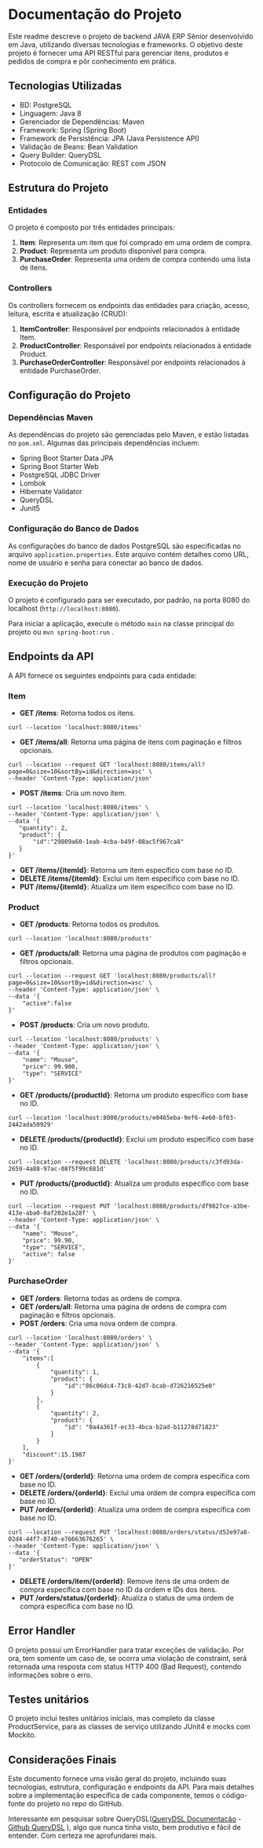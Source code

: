 
# Documentação do Projeto

Este readme descreve o projeto de backend JAVA ERP Sênior desenvolvido em Java, utilizando diversas tecnologias e frameworks. O objetivo deste projeto é fornecer uma API RESTful para gerenciar itens, produtos e pedidos de compra e pôr conhecimento em prática.

## Tecnologias Utilizadas

- BD: PostgreSQL
- Linguagem: Java 8
- Gerenciador de Dependências: Maven
- Framework: Spring (Spring Boot)
- Framework de Persistência: JPA (Java Persistence API)
- Validação de Beans: Bean Validation
- Query Builder: QueryDSL
- Protocolo de Comunicação: REST com JSON

## Estrutura do Projeto

### Entidades

O projeto é composto por três entidades principais:

1. **Item**: Representa um item que foi comprado em uma ordem de compra.
2. **Product**: Representa um produto disponível para compra.
3. **PurchaseOrder**: Representa uma ordem de compra contendo uma lista de itens.

### Controllers

Os controllers fornecem os endpoints das entidades para criação, acesso, leitura, escrita e atualização (CRUD):

1. **ItemController**: Responsável por endpoints relacionados à entidade Item.
2. **ProductController**: Responsável por endpoints relacionados à entidade Product.
3. **PurchaseOrderController**: Responsável por endpoints relacionados à entidade PurchaseOrder.

## Configuração do Projeto

### Dependências Maven

As dependências do projeto são gerenciadas pelo Maven, e estão listadas no `pom.xml`. Algumas das principais dependências incluem:

- Spring Boot Starter Data JPA
- Spring Boot Starter Web
- PostgreSQL JDBC Driver
- Lombok
- Hibernate Validator
- QueryDSL
- Junit5

### Configuração do Banco de Dados

As configurações do banco de dados PostgreSQL são especificadas no arquivo `application.properties`. Este arquivo contém detalhes como URL, nome de usuário e senha para conectar ao banco de dados.

### Execução do Projeto

O projeto é configurado para ser executado, por padrão, na  porta 8080 do localhost (`http://localhost:8080`).

Para iniciar a aplicação, execute o método `main` na classe principal do projeto ou  `mvn spring-boot:run`  .

## Endpoints da API

A API fornece os seguintes endpoints para cada entidade:

### Item

- **GET /items**: Retorna todos os itens.
```
curl --location 'localhost:8080/items'
```
- **GET /items/all**: Retorna uma página de itens com paginação e filtros opcionais.
 ```
curl --location --request GET 'localhost:8080/items/all?page=0&size=10&sortBy=id&direction=asc' \
--header 'Content-Type: application/json'
```
- **POST /items**: Cria um novo item.
 ```
curl --location 'localhost:8080/items' \
--header 'Content-Type: application/json' \
--data '{
    "quantity": 2,
    "product": {
        "id":"29809a60-1eab-4cba-b49f-08ac5f967ca8"
    }
}'
```
- **GET /items/{itemId}**: Retorna um item específico com base no ID.
- **DELETE /items/{itemId}**: Exclui um item específico com base no ID.
- **PUT /items/{itemId}**: Atualiza um item específico com base no ID.

### Product

- **GET /products**: Retorna todos os produtos.
```
curl --location 'localhost:8080/products'
```
- **GET /products/all**: Retorna uma página de produtos com paginação e filtros opcionais.
```
curl --location --request GET 'localhost:8080/products/all?page=0&size=10&sortBy=id&direction=asc' \
--header 'Content-Type: application/json' \
--data '{
    "active":false
}'
```
- **POST /products**: Cria um novo produto.
```
curl --location 'localhost:8080/products' \
--header 'Content-Type: application/json' \
--data '{
    "name": "Mouse",
    "price": 99.900,
    "type": "SERVICE"
}'
```
- **GET /products/{productId}**: Retorna um produto específico com base no ID.
```
curl --location 'localhost:8080/products/e0465eba-9ef6-4e60-bf03-2442ada50929'
```
- **DELETE /products/{productId}**: Exclui um produto específico com base no ID.
```
curl --location --request DELETE 'localhost:8080/products/c3fd93da-2659-4a88-97ac-08f5f99c681d'
```
- **PUT /products/{productId}**: Atualiza um produto específico com base no ID.
```
curl --location --request PUT 'localhost:8080/products/df9827ce-a3be-413e-aba0-0af202e1a28f' \
--header 'Content-Type: application/json' \
--data '{
    "name": "Mouse",
    "price": 99.90,
    "type": "SERVICE",
    "active": false
}'
```

### PurchaseOrder

- **GET /orders**: Retorna todas as ordens de compra.
- **GET /orders/all**: Retorna uma página de ordens de compra com paginação e filtros opcionais.
- **POST /orders**: Cria uma nova ordem de compra.
```
curl --location 'localhost:8080/orders' \
--header 'Content-Type: application/json' \
--data '{
    "items":[
        {
            "quantity": 1,
            "product": {
                "id":"86c06dc4-73c8-42d7-bcab-d726216525e0"
            }
        },
        {
            "quantity": 2,
            "product": {
                "id": "0a4a361f-ec33-4bca-b2ad-b11278d71823"
            }
        }
    ],
    "discount":15.1987
}'
```
- **GET /orders/{orderId}**: Retorna uma ordem de compra específica com base no ID.
- **DELETE /orders/{orderId}**: Exclui uma ordem de compra específica com base no ID.
- **PUT /orders/{orderId}**: Atualiza uma ordem de compra específica com base no ID.
 ```
curl --location --request PUT 'localhost:8080/orders/status/d52e97a6-02d4-44f7-8740-e76663676265' \
--header 'Content-Type: application/json' \
--data '{
    "orderStatus": "OPEN"
}'
```
- **DELETE /orders/item/{orderId}**: Remove itens de uma ordem de compra específica com base no ID da ordem e IDs dos itens.
- **PUT /orders/status/{orderId}**: Atualiza o status de uma ordem de compra específica com base no ID.

## Error Handler

O projeto possui um ErrorHandler para tratar exceções de validação. Por ora, tem somente um caso de, se ocorra uma violação de constraint, será retornada uma resposta com status HTTP 400 (Bad Request), contendo informações sobre o erro.

## Testes unitários
O projeto inclui testes unitários iniciais, mas completo da classe ProductService, para as classes de serviço utilizando JUnit4 e mocks com Mockito.

## Considerações Finais

Este documento fornece uma visão geral do projeto, incluindo suas tecnologias, estrutura, configuração e endpoints da API. Para mais detalhes sobre a implementação específica de cada componente, temos o código-fonte do projeto no repo do GitHub.

Interessante em pesquisar sobre QueryDSL([QueryDSL Documentação](http://querydsl.com/) - [Github QueryDSL](https://github.com/querydsl/querydsl) ), algo que nunca tinha visto, bem produtivo e fácil de entender. Com certeza me aprofundarei mais.
